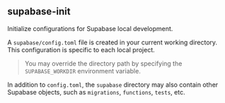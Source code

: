 ## supabase-init

Initialize configurations for Supabase local development.

A `supabase/config.toml` file is created in your current working directory. This configuration is specific to each local project.

> You may override the directory path by specifying the `SUPABASE_WORKDIR` environment variable.

In addition to `config.toml`, the `supabase` directory may also contain other Supabase objects, such as `migrations`, `functions`, `tests`, etc.
